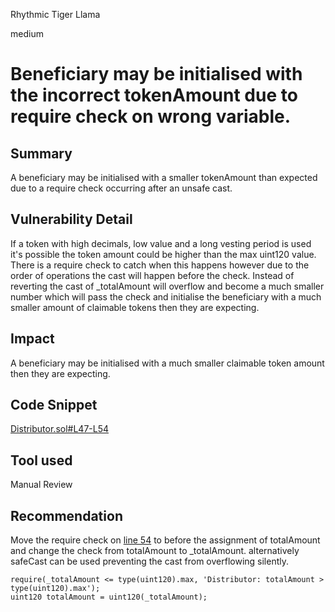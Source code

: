 Rhythmic Tiger Llama

medium

# Beneficiary may be initialised with the incorrect tokenAmount due to require check on wrong variable.

## Summary

A beneficiary may be initialised with a smaller tokenAmount than expected due to a require check occurring after an unsafe cast.

## Vulnerability Detail

If a token with high decimals, low value and a long vesting period is used it's possible the token amount could be higher than the max uint120 value. There is a require check to catch when this happens however due to the order of operations the cast will happen before the check. Instead of reverting the cast of _totalAmount will overflow and become a much smaller number which will pass the check and initialise the beneficiary with a much smaller amount of claimable tokens then they are expecting.

## Impact

A beneficiary may be initialised with a much smaller claimable token amount then they are expecting.

## Code Snippet

[Distributor.sol#L47-L54](https://github.com/sherlock-audit/2023-06-tokensoft/blob/main/contracts/contracts/claim/abstract/Distributor.sol#L47-L54)

## Tool used

Manual Review

## Recommendation

Move the require check on [line 54]() to before the assignment of totalAmount and change the check from totalAmount to _totalAmount. alternatively safeCast can be used preventing the cast from overflowing silently.

```Solidity
require(_totalAmount <= type(uint120).max, 'Distributor: totalAmount > type(uint120).max');
uint120 totalAmount = uint120(_totalAmount);
```
